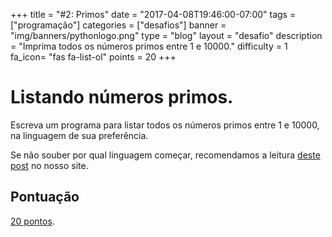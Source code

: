 +++
title = "#2: Primos"
date = "2017-04-08T19:46:00-07:00"
tags = ["programação"]
categories = ["desafios"]
banner = "img/banners/pythonlogo.png"
type = "blog"
layout = "desafio"
description = "Imprima todos os números primos entre 1 e 10000."
difficulty = 1
fa_icon= "fas fa-list-ol"
points = 20
+++

# Listando números primos.

Escreva um programa para listar todos os números primos entre 1 e 10000, na
linguagem de sua preferência.

Se não souber por qual linguagem começar, recomendamos a leitura [deste
post](https://osprogramadores.com/blog/2017/04/07/qual_linguagem_usar/) no
nosso site.

## Pontuação

[20 pontos](https://osprogramadores.com/scores).
